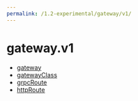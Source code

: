 ```yaml
---
permalink: /1.2-experimental/gateway/v1/
---
```


# gateway.v1



* [gateway](gateway.md)
* [gatewayClass](gatewayClass.md)
* [grpcRoute](grpcRoute.md)
* [httpRoute](httpRoute.md)